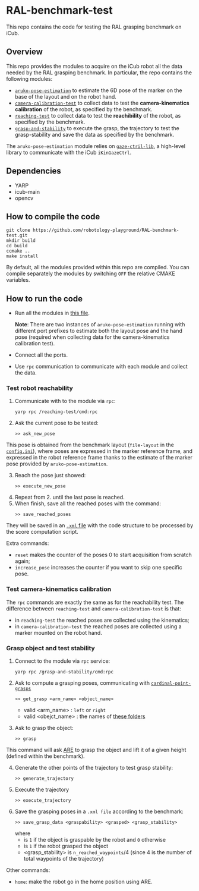 # RAL-benchmark-test
This repo contains the code for testing the RAL grasping benchmark on iCub.


## Overview
This repo provides the modules to acquire on the iCub robot all the data needed by the RAL grasping benchmark.
In particular, the repo contains the following modules:
- [`aruko-pose-estimation`](https://github.com/robotology-playground/RAL-benchmark-test/tree/master/src/aruko-pose-estimation) to estimate the 6D pose of the marker on the base of the layout and on the robot hand.
- [`camera-calibration-test`](https://github.com/robotology-playground/RAL-benchmark-test/tree/master/src/camera-calibration-test) to collect data to test the **camera-kinematics calibration** of the robot,  as specified by the benchmark.
- [`reaching-test`](https://github.com/robotology-playground/RAL-benchmark-test/tree/master/src/reaching-test) to collect data to test the **reachibility** of the robot,  as specified by the benchmark.
- [`grasp-and-stability`](https://github.com/robotology-playground/RAL-benchmark-test/tree/master/src/grasp-and-stability) to execute the grasp, the trajectory to test the grasp-stability and save the data as specified by the benchmark.

The `aruko-pose-estimation` module relies on [`gaze-ctril-lib`](https://github.com/robotology-playground/RAL-benchmark-test/tree/master/src/gaze-ctrl-lib), a high-level library to communicate with the iCub `iKinGazeCtrl`.

## Dependencies
- YARP
- icub-main
- opencv

## How to compile the code
```
git clone https://github.com/robotology-playground/RAL-benchmark-test.git
mkdir build
cd build
ccmake ..
make install
```

By default, all the modules provided within this repo are compiled.
You can compile separately the modules by switching `OFF` the relative CMAKE variables.


## How to run the code
- Run all the modules in [this file](https://github.com/robotology-playground/RAL-benchmark-test/blob/master/app/data_collection.xml.template).

  **Note**: There are two instances of `aruko-pose-estimation` running with different port prefixes to estimate both the layout pose and the hand pose (required when collecting data for the camera-kinematics calibration test).
- Connect all the ports.
- Use `rpc` communication to communicate with each module and collect the data.

### Test robot reachability

1. Communicate with to the module via `rpc`:
   ```
   yarp rpc /reaching-test/cmd:rpc
   ```

2. Ask the current pose to be tested:
   ```
   >> ask_new_pose
   ```
This pose is obtained from the benchmark layout (`file-layout` in the [`config.ini`](https://github.com/robotology-playground/RAL-benchmark-test/blob/master/src/reaching-test/conf/config.ini#L1)), where poses are expressed in the marker reference frame,  and expressed in the robot reference frame thanks to the estimate of the marker pose provided by `aruko-pose-estimation`.

3. Reach the pose just showed:
   ```
   >> execute_new_pose
   ```
4. Repeat from 2. until the last pose is reached.
5. When finish, save all the reached poses with the command:
   ```
   >> save_reached_poses
   ```
They will be saved in an [`.xml` file](https://github.com/robotology-playground/RAL-benchmark-test/blob/master/src/reaching-test/conf/config.ini#L4) with the code structure to be processed by the score computation script.

Extra commands:
- `reset` makes the counter of the poses 0 to start acquisition from scratch again;
- `increase_pose` increases the counter if you want to skip one specific pose.

### Test camera-kinematics calibration
The `rpc` commands are exactly the same as for the reachability test.
The difference between `reaching-test` and `camera-calibration-test` is that:
- in `reaching-test` the reached poses are collected using the kinematics;
- in `camera-calibration-test` the reached poses are collected using a marker mounted on the robot hand.


### Grasp object and test stability

1. Connect to the module via `rpc` service:
   ```
   yarp rpc /grasp-and-stability/cmd:rpc
   ```
2. Ask to compute a grasping poses, communicating with [`cardinal-point-grasps`](https://github.com/robotology/cardinal-points-grasp)
    ```
    >> get_grasp <arm_name> <object_name>
    ```
   
     - valid <arm_name> : `left` or `right`
     - valid <obejct_name> : the names of [these folders](https://github.com/fbottarel/RAL-benchmark-code/tree/master/data/objects/YCB)
      
3. Ask to grasp the object:
   ```
   >> grasp
   ```
 This command will ask [ARE](http://www.icub.org/software_documentation/group__actionsRenderingEngine.html) to grasp the object and lift it of a given height (defined within the benchmark).

4. Generate the other points of the trajectory to test grasp stability:
   ```
   >> generate_trajectory
   ```
5. Execute the trajectory
   ```
   >> execute_trajectory
   ```
6. Save the grasping poses in a `.xml file` according to the benchmark:
   ```
   >> save_grasp_data <graspability> <grasped> <grasp_stability>
   ```
    where
    - <graspability> is `1` if the object is graspable by the robot and `0` otherwise
    - <grasped> is `1` if the robot grasped the object
    - <grasp_stability> is `n_reached_waypoints`/4 (since 4 is the number of total waypoints of the trajectory)


Other commands:
- `home`: make the robot go in the home position using ARE.
